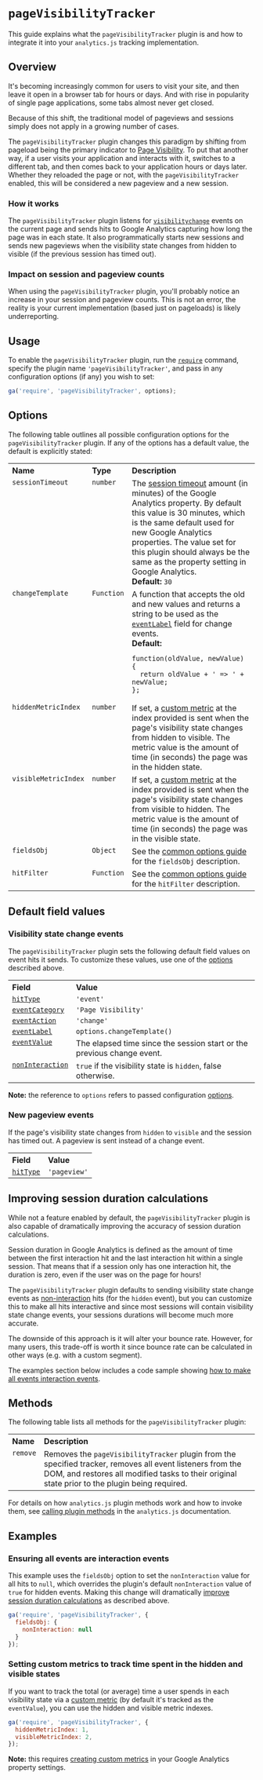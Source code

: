 # `pageVisibilityTracker`

This guide explains what the `pageVisibilityTracker` plugin is and how to integrate it into your `analytics.js` tracking implementation.

## Overview

It's becoming increasingly common for users to visit your site, and then leave it open in a browser tab for hours or days. And with rise in popularity of single page applications, some tabs almost never get closed.

Because of this shift, the traditional model of pageviews and sessions simply does not apply in a growing number of cases.

The `pageVisibilityTracker` plugin changes this paradigm by shifting from pageload being the primary indicator to [Page Visibility](https://developer.mozilla.org/en-US/docs/Web/API/Page_Visibility_API). To put that another way, if a user visits your application and interacts with it, switches to a different tab, and then comes back to your application hours or days later. Whether they reloaded the page or not, with the `pageVisibilityTracker` enabled, this will be considered a new pageview and a new session.

### How it works

The `pageVisibilityTracker` plugin listens for [`visibilitychange`](https://developer.mozilla.org/en-US/docs/Web/Events/visibilitychange) events on the current page and sends hits to Google Analytics capturing how long the page was in each state. It also programmatically starts new sessions and sends new pageviews when the visibility state changes from hidden to visible (if the previous session has timed out).

### Impact on session and pageview counts

When using the `pageVisibilityTracker` plugin, you'll probably notice an increase in your session and pageview counts. This is not an error, the reality is your current implementation (based just on pageloads) is likely underreporting.

## Usage

To enable the `pageVisibilityTracker` plugin, run the [`require`](https://developers.google.com/analytics/devguides/collection/analyticsjs/using-plugins) command, specify the plugin name `'pageVisibilityTracker'`, and pass in any configuration options (if any) you wish to set:

```js
ga('require', 'pageVisibilityTracker', options);
```

## Options

The following table outlines all possible configuration options for the `pageVisibilityTracker` plugin. If any of the options has a default value, the default is explicitly stated:

<table>
  <tr valign="top">
    <th align="left">Name</th>
    <th align="left">Type</th>
    <th align="left">Description</th>
  </tr>
  <tr valign="top">
    <td><code>sessionTimeout</code></a></td>
    <td><code>number</code></a></td>
    <td>
      The <a href="https://support.google.com/analytics/answer/2795871">session timeout</a> amount (in minutes) of the Google Analytics property. By default this value is 30 minutes, which is the same default used for new Google Analytics properties. The value set for this plugin should always be the same as the property setting in Google Analytics.<br>
      <strong>Default:</strong> <code>30</code>
  </td>
  </tr>
  <tr valign="top">
    <td><code>changeTemplate</code></a></td>
    <td><code>Function</code></a></td>
    <td>
      A function that accepts the old and new values and returns a string to be used as the <a href="https://developers.google.com/analytics/devguides/collection/analyticsjs/field-reference#eventLabel"><code>eventLabel</code></a> field for change events.<br>
      <strong>Default:</strong>
<pre><code>function(oldValue, newValue) {
  return oldValue + ' => ' + newValue;
};</code></pre></td>
    </td>
  </tr>
  <tr valign="top">
    <td><code>hiddenMetricIndex</code></a></td>
    <td><code>number</code></a></td>
    <td>If set, a <a href="https://support.google.com/analytics/answer/2709828">custom metric</a> at the index provided is sent when the page's visibility state changes from hidden to visible. The metric value is the amount of time (in seconds) the page was in the hidden state.</td>
  </tr>
  <tr valign="top">
    <td><code>visibleMetricIndex</code></a></td>
    <td><code>number</code></a></td>
    <td>If set, a <a href="https://support.google.com/analytics/answer/2709828">custom metric</a> at the index provided is sent when the page's visibility state changes from visible to hidden. The metric value is the amount of time (in seconds) the page was in the visible state.</td>
  </tr>
  <tr valign="top">
    <td><code>fieldsObj</code></a></td>
    <td><code>Object</code></a></td>
    <td>See the <a href="/docs/common-options.md#fieldsobj">common options guide</a> for the <code>fieldsObj</code> description.</td>
  </tr>
  <tr valign="top">
    <td><code>hitFilter</code></a></td>
    <td><code>Function</code></a></td>
    <td>See the <a href="/docs/common-options.md#hitfilter">common options guide</a> for the <code>hitFilter</code> description.</td>
  </tr>
</table>

## Default field values

### Visibility state change events

The `pageVisibilityTracker` plugin sets the following default field values on event hits it sends. To customize these values, use one of the [options](#options) described above.

<table>
  <tr valign="top">
    <th align="left">Field</th>
    <th align="left">Value</th>
  </tr>
  <tr valign="top">
    <td><a href="https://developers.google.com/analytics/devguides/collection/analyticsjs/field-reference#hitType"><code>hitType</code></a></td>
    <td><code>'event'</code></td>
  </tr>
  <tr valign="top">
    <td><a href="https://developers.google.com/analytics/devguides/collection/analyticsjs/field-reference#eventCategory"><code>eventCategory</code></a></td>
    <td><code>'Page Visibility'</code></a></td>
  </tr>
  <tr valign="top">
    <td><a href="https://developers.google.com/analytics/devguides/collection/analyticsjs/field-reference#eventAction"><code>eventAction</code></a></td>
    <td><code>'change'</code></a></td>
  </tr>
  <tr valign="top">
    <td><a href="https://developers.google.com/analytics/devguides/collection/analyticsjs/field-reference#eventLabel"><code>eventLabel</code></a></td>
    <td><code>options.changeTemplate()</code></td>
  </tr>
  <tr valign="top">
    <td><a href="https://developers.google.com/analytics/devguides/collection/analyticsjs/field-reference#eventValue"><code>eventValue</code></a></td>
    <td>The elapsed time since the session start or the previous change event.</td>
  </tr>
  <tr valign="top">
    <td><a href="https://developers.google.com/analytics/devguides/collection/analyticsjs/field-reference#nonInteraction"><code>nonInteraction</code></a></td>
    <td><code>true</code> if the visibility state is <code>hidden</code>, <code<>false</code<> otherwise.</td>
  </tr>
</table>

**Note:** the reference to `options` refers to passed configuration [options](#options).

### New pageview events

If the page's visibility state changes from `hidden` to `visible` and the session has timed out. A pageview is sent instead of a change event.

<table>
  <tr valign="top">
    <th align="left">Field</th>
    <th align="left">Value</th>
  </tr>
  <tr valign="top">
    <td><a href="https://developers.google.com/analytics/devguides/collection/analyticsjs/field-reference#hitType"><code>hitType</code></a></td>
    <td><code>'pageview'</code></td>
  </tr>
</table>


## Improving session duration calculations

While not a feature enabled by default, the `pageVisibilityTracker` plugin is also capable of dramatically improving the accuracy of session duration calculations.

Session duration in Google Analytics is defined as the amount of time between the first interaction hit and the last interaction hit within a single session. That means that if a session only has one interaction hit, the duration is zero, even if the user was on the page for hours!

The `pageVisibilityTracker` plugin defaults to sending visibility state change events as [non-interaction](https://developers.google.com/analytics/devguides/collection/analyticsjs/events#non-interaction_events) hits (for the `hidden` event), but you can customize this to make all hits interactive and since most sessions will contain visibility state change events, your sessions durations will become much more accurate.

The downside of this approach is it will alter your bounce rate. However, for many users, this trade-off is worth it since bounce rate can be calculated in other ways (e.g. with a custom segment).

The examples section below includes a code sample showing [how to make all events interaction events](#ensuring-all-events-are-interaction-events).

## Methods

The following table lists all methods for the `pageVisibilityTracker` plugin:

<table>
  <tr valign="top">
    <th align="left">Name</th>
    <th align="left">Description</th>
  </tr>
  <tr valign="top">
    <td><code>remove</code></a></td>
    <td>Removes the <code>pageVisibilityTracker</code> plugin from the specified tracker, removes all event listeners from the DOM, and restores all modified tasks to their original state prior to the plugin being required.</td>
  </tr>
</table>

For details on how `analytics.js` plugin methods work and how to invoke them, see [calling plugin methods](https://developers.google.com/analytics/devguides/collection/analyticsjs/using-plugins#calling_plugin_methods) in the `analytics.js` documentation.

## Examples

### Ensuring all events are interaction events

This example uses the `fieldsObj` option to set the `nonInteraction` value for all hits to `null`, which overrides the plugin's default `nonInteraction` value of `true` for hidden events. Making this change will dramatically [improve session duration calculations](#improving-session-duration-calculations) as described above.

```js
ga('require', 'pageVisibilityTracker', {
  fieldsObj: {
    nonInteraction: null
  }
});
```

### Setting custom metrics to track time spent in the hidden and visible states

If you want to track the total (or average) time a user spends in each visibility state via a [custom metric](https://support.google.com/analytics/answer/2709828) (by default it's tracked as the `eventValue`), you can use the hidden and visible metric indexes.

```js
ga('require', 'pageVisibilityTracker', {
  hiddenMetricIndex: 1,
  visibleMetricIndex: 2,
});
```

**Note:** this requires [creating custom metrics](https://support.google.com/analytics/answer/2709829) in your Google Analytics property settings.

